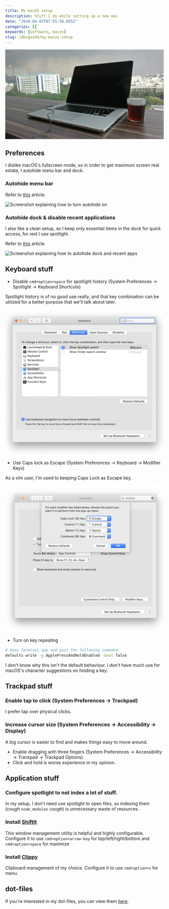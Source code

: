 ```yaml
---
title: My macOS setup
description: Stuff I do while setting up a new mac
date: "2020-04-03T07:55:58.095Z"
categories: []
keywords: [software, macos]
slug: /@bogas04/my-macos-setup
---
```


![Picture of a macbook](/img/blog/macos.jpg)

## Preferences

I dislike macOS's fullscreen mode, so in order to get maximum screen real estate, I autohide menu bar and dock.

### Autohide menu bar

Refer to [this](https://www.cnet.com/how-to/how-to-hide-the-menu-bar-in-os-x-el-capitan/) article.

![Screenshot explaining how to turn autohide on](https://cnet2.cbsistatic.com/img/RQSE25g_jYlO_HOi_cgFHsoxtvc=/770x578/2015/07/17/ae679c9d-f02d-4656-8d6f-d909c0b4d43e/el-capitan-hide-menu-bar-setting-edit.jpg)

### Autohide dock & disable recent applications

I also like a clean setup, so I keep only essential items in the dock for quick access, for rest I use spotlight.

Refer to [this](https://www.cnet.com/how-to/macos-mojave-shows-recent-apps-in-the-dock-heres-how-to-hide-them/) article.

![Screenshot explaining how to autohide dock and recent apps](https://cnet4.cbsistatic.com/img/AMTFPky98yMg5ihkaVH7-IzaHkk=/2018/07/13/ee1b1337-a22c-4aed-a4c9-ab291868faae/mojave-show-recent-apps-in-dock.png)

## Keyboard stuff

- Disable `cmd+option+space` for spotlight history (System Preferences -> Spotlight -> Keyboard Shortcuts)

Spotlight history is of no good use really, and that key combination can be utilized for a better purpose that we'll talk about later.

![Screenshot of spotlight keyboard settings](/img/blog/spotlight-history.png)

- Use Caps lock as Escape (System Preferences -> Keyboard -> Modifier Keys)

As a vim user, I'm used to keeping Caps Lock as Escape key.

![Screenshot of capslock modifier](/img/blog/caps-escape.png)

- Turn on key repeating

```bash
# Open Terminal.app and past the following command.
defaults write -g ApplePressAndHoldEnabled -bool false
```

I don't know why this isn't the default behaviour. I don't have much use for macOS's character suggestions on holding a key.

## Trackpad stuff

### Enable tap to click (System Preferences -> Trackpad)

I prefer tap over physical clicks.

### Increase cursor size (System Preferences -> Accessibility -> Display)

A big cursor is easier to find and makes things easy to move around.

- Enable dragging with three fingers (System Preferences -> Accessibility -> Trackpad -> Trackpad Options)
- Click and hold is worse experience in my opinion.

## Application stuff

### Configure spotlight to not index a lot of stuff.

In my setup, I don't need use spotlight to open files, so indexing them (_cough_ `node_modules` _cough_) is unnecessary waste of resources.

### Install [ShiftIt](https://github.com/fikovnik/ShiftIt/releases)

This window management utility is helpful and highly configurable.
Configure it to use `cmd+option+arrow-key` for top/left/right/bottom and `cmd+option+space` for maximize

### Install [Clippy](https://github.com/Clipy/Clipy/releases)

Clipboard management of my choice.
Configure it to use `cmd+option+v` for menu.

## dot-files

If you're interested in my dot-files, you can view them [here](https://github.com/bogas04/dot-files).
